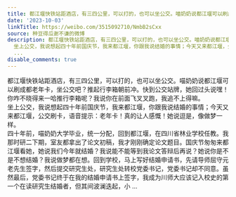 ```yaml
---
title: 都江堰快铁站距酒店，有三四公里，可以打的，也可以坐公交。喵奶奶说都江堰可以刷成都老年卡，坐公交吧？推起行李箱朝前冲。快到公交站牌，她回过头说嘿！你咋不...
date: '2023-10-03'
linkTitle: https://weibo.com/3515092710/NmbB2sCxx
source: 种豆得瓜谢不谦的微博
description: 都江堰快铁站距酒店，有三四公里，可以打的，也可以坐公交。喵奶奶说都江堰可以刷成都老年卡，坐公交吧？推起行李箱朝前冲。快到公交站牌，她回过头说嘿！你咋不晓得来一哈推行李箱呢？我说你在前面飞叉叉跑，我追不上得嘛。<br>
  坐上公交，我说想起四十年前国庆节，我来都江堰，你跟我说结婚的事情；今天又来都江堰，公交刷卡，语音提示：老年卡！真的让人感慨！她说逗是，像做梦一样。<br> 四十年前，喵奶奶大学毕业，统一分配，回到都江堰，在四川省林业学校任教。我那时研二下期，室友都拿出了论文初稿，我才刚刚确定论文题目。国庆节匆匆来都江堰看她，她说我们今年就结婚？我说能不能等到我论文答辩后再说？她说你是不是不想结婚？我说做梦都在想。回到学校，马上写好结婚申请书，先请导师屈守元老先生签字，然后提交研究生处，研究生处转校党委书记，党委书记却不同意。虽然最后，党委书记终于在我的结婚申请书上签字，我成为川师大应该记入校史的第一个在读研究生结婚者，但其间波澜迭起，小
  ...
disable_comments: true
---
```

都江堰快铁站距酒店，有三四公里，可以打的，也可以坐公交。喵奶奶说都江堰可以刷成都老年卡，坐公交吧？推起行李箱朝前冲。快到公交站牌，她回过头说嘿！你咋不晓得来一哈推行李箱呢？我说你在前面飞叉叉跑，我追不上得嘛。<br> 坐上公交，我说想起四十年前国庆节，我来都江堰，你跟我说结婚的事情；今天又来都江堰，公交刷卡，语音提示：老年卡！真的让人感慨！她说逗是，像做梦一样。<br> 四十年前，喵奶奶大学毕业，统一分配，回到都江堰，在四川省林业学校任教。我那时研二下期，室友都拿出了论文初稿，我才刚刚确定论文题目。国庆节匆匆来都江堰看她，她说我们今年就结婚？我说能不能等到我论文答辩后再说？她说你是不是不想结婚？我说做梦都在想。回到学校，马上写好结婚申请书，先请导师屈守元老先生签字，然后提交研究生处，研究生处转校党委书记，党委书记却不同意。虽然最后，党委书记终于在我的结婚申请书上签字，我成为川师大应该记入校史的第一个在读研究生结婚者，但其间波澜迭起，小 ...